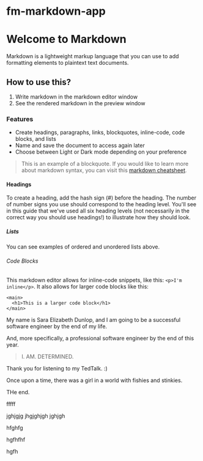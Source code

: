 # fm-markdown-app

# Welcome to Markdown

Markdown is a lightweight markup language that you can use to add formatting elements to plaintext text documents.

## How to use this?

1. Write markdown in the markdown editor window
2. See the rendered markdown in the preview window

### Features

- Create headings, paragraphs, links, blockquotes, inline-code, code blocks, and lists
- Name and save the document to access again later
- Choose between Light or Dark mode depending on your preference

> This is an example of a blockquote. If you would like to learn more about markdown syntax, you can visit this [markdown cheatsheet](https://www.markdownguide.org/cheat-sheet/).

#### Headings

To create a heading, add the hash sign (#) before the heading. The number of number signs you use should correspond to the heading level. You'll see in this guide that we've used all six heading levels (not necessarily in the correct way you should use headings!) to illustrate how they should look.

##### Lists

You can see examples of ordered and unordered lists above.

###### Code Blocks

This markdown editor allows for inline-code snippets, like this: `<p>I'm inline</p>`. It also allows for larger code blocks like this:

```
<main>
  <h1>This is a larger code block</h1>
</main>
```

My name is Sara Elizabeth Dunlop, and I am going to be a successful software engineer by the end of my life.

And, more specifically, a professional software engineer by the end of this year.


>  I. AM. DETERMINED.

Thank you for listening to my TedTalk. :)

Once upon a time, there was a girl in a world with fishies and stinkies.

THe end.








fffff

jghjgjg
jhgjghjgh
jghjgh

hfghfg

hgfhfhf

hgfh

